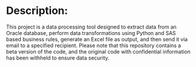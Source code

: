# Description:
This project is a data processing tool designed to extract data from an Oracle database, perform data transformations using Python and SAS based business rules, generate an Excel file as output, and then send it via email to a specified recipient. Please note that this repository contains a beta version of the code, and the original code with confidential information has been withheld to ensure data security.
